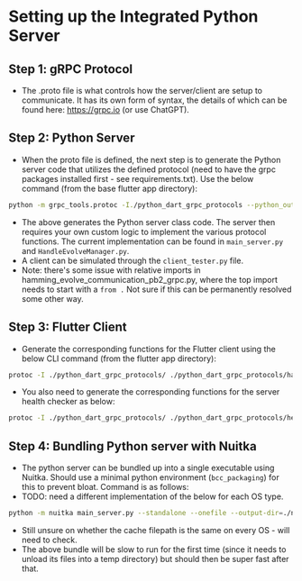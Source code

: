 Setting up the Integrated Python Server
====
Step 1: gRPC Protocol
---
* The .proto file is what controls how the server/client are setup to communicate.  It has its own form of syntax, the details of which can be found here: https://grpc.io (or use ChatGPT).

Step 2: Python Server
---
* When the proto file is defined, the next step is to generate the Python server code that utilizes the defined protocol (need to have the grpc packages installed first - see requirements.txt).  Use the below command (from the base flutter app directory):
```bash
python -m grpc_tools.protoc -I./python_dart_grpc_protocols --python_out=./python_server/server_architecture --pyi_out=./python_server/server_architecture --grpc_python_out=./python_server/server_architecture ./python_dart_grpc_protocols/hamming_evolve_communication.proto
```
* The above generates the Python server class code.  The server then requires your own custom logic to implement the various protocol functions.  The current implementation can be found in `main_server.py` and `HandleEvolveManager.py`.
* A client can be simulated through the `client_tester.py` file.
* Note: there's some issue with relative imports in hamming_evolve_communication_pb2_grpc.py, where the top import needs to start with a `from .`  Not sure if this can be permanently resolved some other way.

Step 3: Flutter Client
---
* Generate the corresponding functions for the Flutter client using the below CLI command (from the flutter app directory):
```bash
protoc -I ./python_dart_grpc_protocols/ ./python_dart_grpc_protocols/hamming_evolve_communication.proto --dart_out=grpc:lib/grpc_client_architecture
```
* You also need to generate the corresponding functions for the server health checker as below:

```bash
protoc -I ./python_dart_grpc_protocols/ ./python_dart_grpc_protocols/health.proto --dart_out=grpc:lib/grpc_client_architecture
```

Step 4: Bundling Python server with Nuitka
---

* The python server can be bundled up into a single executable using Nuitka.  Should use a minimal python environment (`bcc_packaging`) for this to prevent bloat.  Command is as follows:
* TODO: need a different implementation of the below for each OS type.
```bash
python -m nuitka main_server.py --standalone --onefile --output-dir=./nuitka_package --output-filename=hamming_server --include-module=matplotlib.backends.backend_pdf --include-package=matplotlib.backends --onefile-tempdir-spec=$HOME/.nuitka_cache
```
* Still unsure on whether the cache filepath is the same on every OS - will need to check.
* The above bundle will be slow to run for the first time (since it needs to unload its files into a temp directory) but should then be super fast after that.
